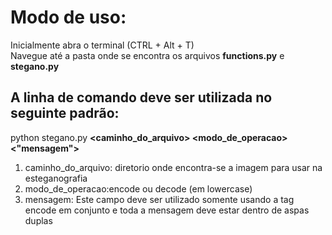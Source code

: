 <h1>Modo de uso:</h1>
<p>Inicialmente abra o terminal (CTRL + Alt + T)<br>Navegue até a pasta onde se encontra os arquivos <strong>functions.py</strong> e <strong>stegano.py</strong></p>
<h2>A linha de comando deve ser utilizada no seguinte padrão:</h2>
<p>python stegano.py <strong>&ltcaminho_do_arquivo&gt &ltmodo_de_operacao&gt &lt"mensagem"&gt</strong></p>
<ol>
  <li>caminho_do_arquivo: diretorio onde encontra-se a imagem para usar na esteganografia</li>
  <li>modo_de_operacao:encode ou decode (em lowercase)</li>
  <li>mensagem: Este campo deve ser utilizado somente usando a tag encode em conjunto e toda a mensagem deve estar dentro de aspas duplas</li>
</ol>
